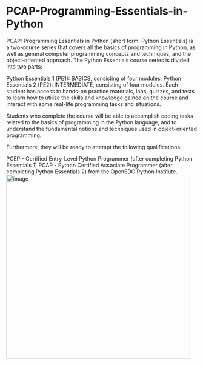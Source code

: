 # PCAP-Programming-Essentials-in-Python
PCAP: Programming Essentials in Python (short form: Python Essentials) is a two-course series that covers all the basics of programming in Python, as well as general computer programming concepts and techniques, and the object-oriented approach.
The Python Essentials course series is divided into two parts:

Python Essentials 1 (PE1): BASICS, consisting of four modules;
Python Essentials 2 (PE2): INTERMEDIATE, consisting of four modules.
Each student has access to hands-on practice materials, labs, quizzes, and tests to learn how to utilize the skills and knowledge gained on the course and interact with some real-life programming tasks and situations.

Students who complete the course will be able to accomplish coding tasks related to the basics of programming in the Python language, and to understand the fundamental notions and techniques used in object-oriented programming.

Furthermore, they will be ready to attempt the following qualifications:

PCEP - Certified Entry-Level Python Programmer (after completing Python Essentials 1)
PCAP - Python Certified Associate Programmer (after completing Python Essentials 2)
from the OpenEDG Python Institute.
<img width="485" alt="image" src="https://user-images.githubusercontent.com/83746123/218042881-11ac86e6-7aa4-46cf-8bb4-9f2fb2440996.png">
